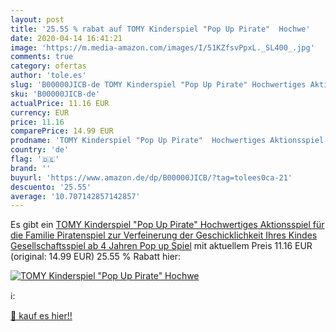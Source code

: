 ```yaml
---
layout: post
title: '25.55 % rabat auf TOMY Kinderspiel "Pop Up Pirate"  Hochwe'
date: 2020-04-14 16:41:21
image: 'https://m.media-amazon.com/images/I/51KZfsvPpxL._SL400_.jpg'
comments: true
category: ofertas
author: 'tole.es'
slug: 'B00000JICB-de TOMY Kinderspiel "Pop Up Pirate" Hochwertiges Aktionsspiel...'
sku: 'B00000JICB-de'
actualPrice: 11.16 EUR
currency: EUR
price: 11.16
comparePrice: 14.99 EUR
prodname: 'TOMY Kinderspiel "Pop Up Pirate"  Hochwertiges Aktionsspiel für die Familie  Piratenspiel zur Verfeinerung der Geschicklichkeit Ihres Kindes  Gesellschaftsspiel ab 4 Jahren  Pop up Spiel'
country: 'de'
flag: '🇩🇪'
brand: ''
buyurl: 'https://www.amazon.de/dp/B00000JICB/?tag=tolees0ca-21'
descuento: '25.55'
average: '10.707142857142857'
---
```


Es gibt ein [TOMY Kinderspiel "Pop Up Pirate"  Hochwertiges Aktionsspiel für die Familie  Piratenspiel zur Verfeinerung der Geschicklichkeit Ihres Kindes  Gesellschaftsspiel ab 4 Jahren  Pop up Spiel](https://www.amazon.de/dp/B00000JICB/?tag=tolees0ca-21) mit aktuellem Preis 11.16 EUR (original: 14.99 EUR) 25.55 % Rabatt hier:

[![TOMY Kinderspiel "Pop Up Pirate"  Hochwe](https://m.media-amazon.com/images/I/51KZfsvPpxL._SL400_.jpg)](https://www.amazon.de/dp/B00000JICB/?tag=tolees0ca-21)

ℹ️:


[🛒 kauf es hier!!](https://www.amazon.de/dp/B00000JICB/?tag=tolees0ca-21)
